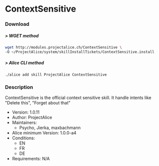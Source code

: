 # ContextSensitive

### Download

##### > WGET method
```bash
wget http://modules.projectalice.ch/ContextSensitive \
-O ~/ProjectAlice/system/skillInstallTickets/ContextSensitive.install
```

##### > Alice CLI method
```bash
./alice add skill ProjectAlice ContextSensitive
```

### Description
ContextSensitive is the official context sensitive skill. It handle intents like "Delete this", "Forget about that"

- Version: 1.0.11
- Author: ProjectAlice
- Maintainers:
  - Psycho, Jierka, maxbachmann
- Alice minimum Version: 1.0.0-a4
- Conditions:
  - EN
  - FR
  - DE
- Requirements: N/A
